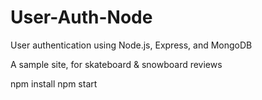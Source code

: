 # User-Auth-Node
User authentication using Node.js, Express, and MongoDB


A sample site, for skateboard & snowboard reviews 

npm install
npm start
